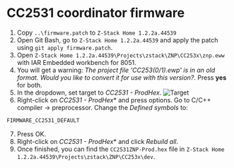 # CC2531 coordinator firmware
1. Copy `..\firmware.patch` to `Z-Stack Home 1.2.2a.44539`
2. Open Git Bash, go to `Z-Stack Home 1.2.2a.44539` and apply the patch using `git apply firmware.patch`.
3. Open `Z-Stack Home 1.2.2a.44539\Projects\zstack\ZNP\CC253x\znp.eww` with IAR Embedded workbench for 8051.
4. You will get a warning: *The project file 'CC253(0/1).ewp' is in an old format. Would you like to convert it for use with this version?*. Press **yes** for both.
5. In the dropdown, set target to *CC2531 - ProdHex*.
![Target](images/target.png)
6. Right-click on *CC2531 - ProdHex** and press options. Go to C/C++ compiler -> preprocessor. Change the *Defined symbols* to:
```c
FIRMWARE_CC2531_DEFAULT
```
7. Press OK.
8. Right-click on *CC2531 - ProdHex** and click *Rebuild all*.
9. Once finished, you can find the `CC2531ZNP-Prod.hex` file in `Z-Stack Home 1.2.2a.44539\Projects\zstack\ZNP\CC253x\dev`.
